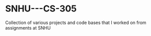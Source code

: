 # SNHU---CS-305
Collection of various projects and code bases that I worked on from assignments at SNHU 
